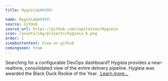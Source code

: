 ```yaml
---
title: Hygieia&#8480;

name: Hygieia&#8480;
source: GitHub
source_url: https://github.com/capitalone/Hygieia
icon: /assets/img/projects/hygieia_b.png
order: 1
viewbuttontext: View on github
comingsoon: true
---
```

Searching for a configurable DevOps dashboard? Hygieia provides a near-realtime, consolidated view of the entire delivery pipeline. Hygieia was awarded the Black Duck Rookie of the Year.
<a href="https://www.youtube.com/watch?v=WuPQOBMmzSE" target="_blank">&nbsp;Learn more...</a>
